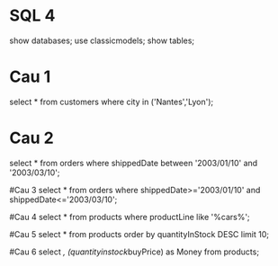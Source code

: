 # SQL 4
show databases;
use classicmodels;
show tables;

# Cau 1 
select * from customers where city in ('Nantes','Lyon');

# Cau 2
select * from orders where shippedDate between '2003/01/10' and '2003/03/10';

#Cau 3
select * from orders where shippedDate>='2003/01/10' and shippedDate<='2003/03/10';

#Cau 4
select * from products where productLine like '%cars%';

#Cau 5
select * from products order by quantityInStock DESC limit 10;

#Cau 6
select *, (quantityinstock*buyPrice) as Money from products;
